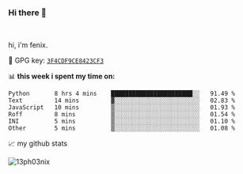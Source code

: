### Hi there 👋

<br />

hi, i'm fenix.

:key: GPG key: [`3F4CDF9CE8423CF3`](https://github.com/13ph03nix.gpg)


📊 **this week i spent my time on:**
<!--START_SECTION:waka-->

```text
Python       8 hrs 4 mins    ███████████████████████░░   91.49 %
Text         14 mins         ▓░░░░░░░░░░░░░░░░░░░░░░░░   02.83 %
JavaScript   10 mins         ▒░░░░░░░░░░░░░░░░░░░░░░░░   01.93 %
Roff         8 mins          ▒░░░░░░░░░░░░░░░░░░░░░░░░   01.54 %
INI          5 mins          ▒░░░░░░░░░░░░░░░░░░░░░░░░   01.10 %
Other        5 mins          ▒░░░░░░░░░░░░░░░░░░░░░░░░   01.08 %
```

<!--END_SECTION:waka-->


📈 my github stats

<a>
<img align="center" src="https://github-readme-stats.vercel.app/api?username=13ph03nix&show_icons=true&hide=stars&theme=blueberry" alt="13ph03nix" />
</a>
